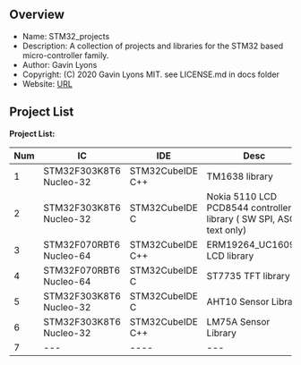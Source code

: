 Overview
--------------------------------------------
* Name: STM32_projects
* Description: A collection of projects and libraries for the STM32 based micro-controller family.
* Author: Gavin Lyons 
* Copyright: (C) 2020 Gavin Lyons MIT. see LICENSE.md in docs folder
* Website: [URL](https://gavinlyonsrepo.github.io/)

Project List
-----------------------------------------

**Project List:**

| Num | IC | IDE | Desc | Link |
| --- | --- | --- | --- | --- |
| 1 |  STM32F303K8T6 Nucleo-32 | STM32CubeIDE C++ | TM1638 library | [URL ](projects/tm1638plus) |
| 2 |  STM32F303K8T6 Nucleo-32  | STM32CubeIDE C | 	Nokia 5110 LCD PCD8544 controller library ( SW SPI, ASCII text only)| [URL ](projects/nokiatext)|
| 3 |  STM32F070RBT6 Nucleo-64 | STM32CubeIDE C++ | ERM19264_UC1609C LCD library| [URL ](projects/ERM19264_UC1609C)|
| 4 |  STM32F070RBT6 Nucleo-64 | STM32CubeIDE C  | ST7735 TFT library | [URL ](projects/ST7735)|
| 5 |  STM32F303K8T6 Nucleo-32 | STM32CubeIDE C  | AHT10 Sensor Library | [URL ](projects/AHT10) |
| 6 |  STM32F303K8T6 Nucleo-32 | STM32CubeIDE C++ | LM75A Sensor Library | [URL ](projects/LM75A)  |
| 7 |  --- |---- | --- | --- |
